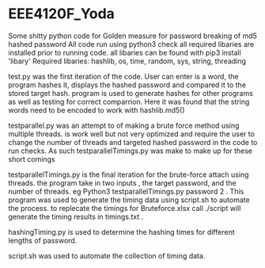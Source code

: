 # EEE4120F_Yoda
Some shitty python code for Golden measure for password breaking of md5 hashed password
All code run using python3
check all required libaries are installed prior to running code. all libaries can be found with pip3 install 'libary'
Required libaries: hashlib, os, time, random, sys, string, threading

test.py was the first iteration of the code. User can enter is a word, the program hashes it, displays the hashed password and compared it to the stored target hash. program is used to generate hashes for other programs as well as testing for correct comparrion. Here it was found that the string words need to be encoded to work with hashlib.md5() 

testparallel.py was an attempt to of making a brute force method using multiple threads. is work well but not very optimized and require the user to change the number of threads and targeted hashed password in the code to run checks. As such testparallelTimings.py was make to make up for these short comings

testparallelTimings.py is the final iteration for the brute-force attach using threads. the program take in two inputs , the target password, and the number of threads. eg Python3 testparallelTimings.py password 2 . This program was used to generate the timing data using script.sh to automate the process. to replecate the timings for Bruteforce.xlsx call ./script will generate the timing results in timings.txt . 

hashingTiming.py is used to determine the hashing times for different lengths of password. 

script.sh was used to automate the collection of timing data.
